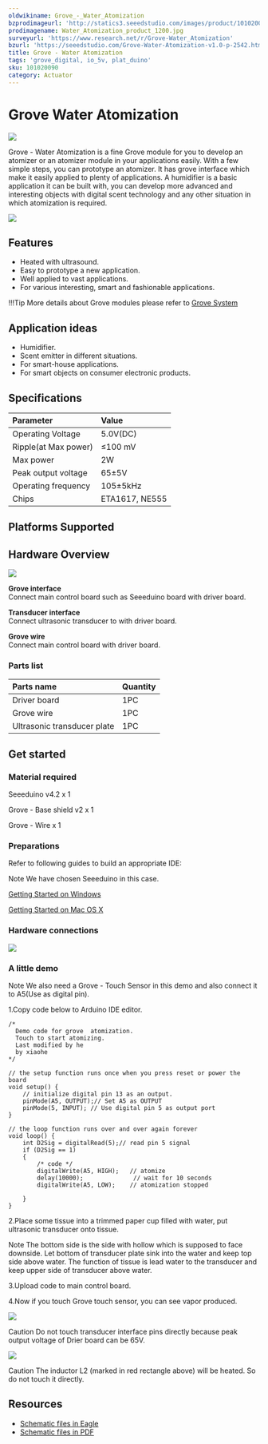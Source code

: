 ```yaml
---
oldwikiname: Grove_-_Water_Atomization
bzprodimageurl: 'http://statics3.seeedstudio.com/images/product/101020090 4.jpg'
prodimagename: Water_Atomization_product_1200.jpg
surveyurl: 'https://www.research.net/r/Grove-Water_Atomization'
bzurl: 'https://seeedstudio.com/Grove-Water-Atomization-v1.0-p-2542.html'
title: Grove - Water Atomization
tags: 'grove_digital, io_5v, plat_duino'
sku: 101020090
category: Actuator
---
```


# Grove Water Atomization

![](https://raw.githubusercontent.com/SeeedDocument/Grove-Water_Atomization/master/img/Water_Atomization_product_1200.jpg)

Grove - Water Atomization is a fine Grove module for you to develop an atomizer or an atomizer module in your applications easily. With a few simple steps, you can prototype an atomizer. It has grove interface which make it easily applied to plenty of applications. A humidifier is a basic application it can be built with, you can develop more advanced and interesting objects with digital scent technology and any other situation in which atomization is required.

[![](https://raw.githubusercontent.com/SeeedDocument/common/master/Get_One_Now_Banner.png)](http://www.seeedstudio.com/depot/Grove-Water-Atomization-v10-p-2542.html)

## Features

* Heated with ultrasound.
* Easy to prototype a new application.
* Well applied to vast applications.
* For various interesting, smart and fashionable applications.

!!!Tip More details about Grove modules please refer to [Grove System](http://wiki.seeed.cc/Grove_System/)

## Application ideas

* Humidifier.
* Scent emitter in different situations.
* For smart-house applications.
* For smart objects on consumer electronic products.

## Specifications

| Parameter | Value |
| :--- | :--- |
| Operating Voltage | 5.0V\(DC\) |
| Ripple\(at Max power\) | ≤100 mV |
| Max power | 2W |
| Peak output voltage | 65±5V |
| Operating frequency | 105±5kHz |
| Chips | ETA1617, NE555 |

## Platforms Supported

## Hardware Overview

![](https://raw.githubusercontent.com/SeeedDocument/Grove-Water_Atomization/master/img/Water_Atomization_hardware_overview_1200.jpg)

**Grove interface**  
Connect main control board such as Seeeduino board with driver board.

**Transducer interface**  
Connect ultrasonic transducer to with driver board.

**Grove wire**  
Connect main control board with driver board.

### **Parts list**

| Parts name | Quantity |
| :--- | :--- |
| Driver board | 1PC |
| Grove wire | 1PC |
| Ultrasonic transducer plate | 1PC |

## Get started

### **Material required**

Seeeduino v4.2 x 1

Grove - Base shield v2 x 1

Grove - Wire x 1

### **Preparations**

Refer to following guides to build an appropriate IDE:

Note We have chosen Seeeduino in this case.

[Getting Started on Windows](/Seeeduino_v4.2#Getting_Started_on_Windows)

[Getting Started on Mac OS X](/Seeeduino_v4.2#Getting_Started_on_Mac_OS_X)

### **Hardware connections**

![](https://raw.githubusercontent.com/SeeedDocument/Grove-Water_Atomization/master/img/Water_Atomization_hardware_connection.jpg)

### **A little demo**

Note We also need a Grove - Touch Sensor in this demo and also connect it to A5\(Use as digital pin\).

1.Copy code below to Arduino IDE editor.

```text
/*
  Demo code for grove  atomization.
  Touch to start atomizing.
  Last modified by he
  by xiaohe
*/

// the setup function runs once when you press reset or power the board
void setup() {
    // initialize digital pin 13 as an output.
    pinMode(A5, OUTPUT);// Set A5 as OUTPUT
    pinMode(5, INPUT); // Use digital pin 5 as output port
}

// the loop function runs over and over again forever
void loop() {
    int D2Sig = digitalRead(5);// read pin 5 signal
    if (D2Sig == 1)
    {
        /* code */
        digitalWrite(A5, HIGH);   // atomize
        delay(10000);              // wait for 10 seconds
        digitalWrite(A5, LOW);    // atomization stopped

    }
}
```

2.Place some tissue into a trimmed paper cup filled with water, put ultrasonic transducer onto tissue.

Note The bottom side is the side with hollow which is supposed to face downside. Let bottom of transducer plate sink into the water and keep top side above water. The function of tissue is lead water to the transducer and keep upper side of transducer above water.

3.Upload code to main control board.

4.Now if you touch Grove touch sensor, you can see vapor produced.

![](https://raw.githubusercontent.com/SeeedDocument/Grove-Water_Atomization/master/img/Water_Atomization_hardware_connection.jpg)

Caution Do not touch transducer interface pins directly because peak output voltage of Drier board can be 65V.

![](https://raw.githubusercontent.com/SeeedDocument/Grove-Water_Atomization/master/img/High_voltage_warning_600.jpg)

Caution The inductor L2 \(marked in red rectangle above\) will be heated. So do not touch it directly.

## Resources

* [Schematic files in Eagle](https://raw.githubusercontent.com/SeeedDocument/Grove-Water_Atomization/master/res/Schematic_file_in_Eagle.zip)
* [Schematic files in PDF](https://raw.githubusercontent.com/SeeedDocument/Grove-Water_Atomization/master/res/Schematic_file_in_PDF.zip)

